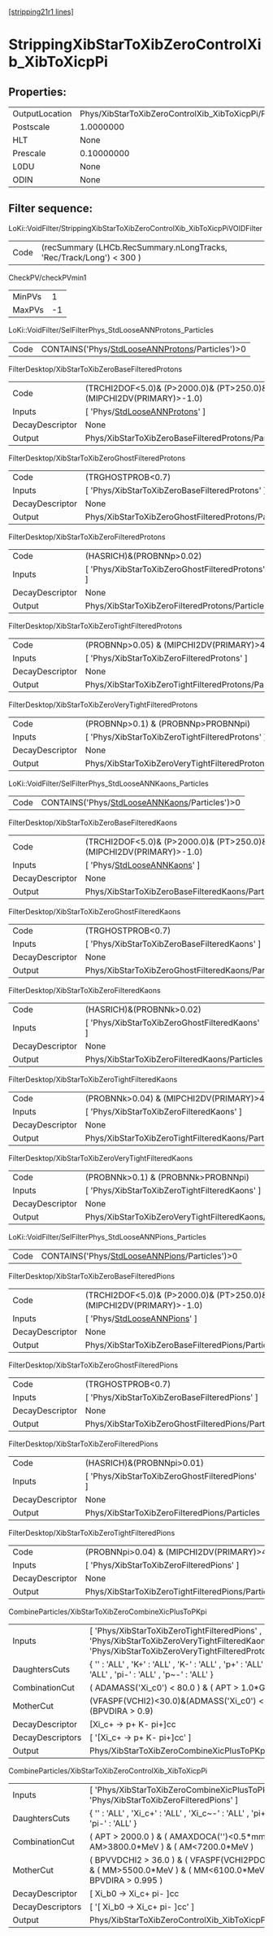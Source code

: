 [[stripping21r1 lines]](./stripping21r1-index)

# StrippingXibStarToXibZeroControlXib_XibToXicpPi

## Properties:

|                |                                                       |
|----------------|-------------------------------------------------------|
| OutputLocation | Phys/XibStarToXibZeroControlXib_XibToXicpPi/Particles |
| Postscale      | 1.0000000                                             |
| HLT            | None                                                  |
| Prescale       | 0.10000000                                            |
| L0DU           | None                                                  |
| ODIN           | None                                                  |

## Filter sequence:

LoKi::VoidFilter/StrippingXibStarToXibZeroControlXib_XibToXicpPiVOIDFilter

|      |                                                                      |
|------|----------------------------------------------------------------------|
| Code | (recSummary (LHCb.RecSummary.nLongTracks, 'Rec/Track/Long') \< 300 ) |

CheckPV/checkPVmin1

|        |     |
|--------|-----|
| MinPVs | 1   |
| MaxPVs | -1  |

LoKi::VoidFilter/SelFilterPhys_StdLooseANNProtons_Particles

|      |                                                                                                        |
|------|--------------------------------------------------------------------------------------------------------|
| Code | CONTAINS('Phys/[StdLooseANNProtons](./stripping21r1-commonparticles-stdlooseannprotons)/Particles')\>0 |

FilterDesktop/XibStarToXibZeroBaseFilteredProtons

|                 |                                                                                       |
|-----------------|---------------------------------------------------------------------------------------|
| Code            | (TRCHI2DOF\<5.0)& (P\>2000.0)& (PT\>250.0)& (MIPCHI2DV(PRIMARY)\>-1.0)                |
| Inputs          | [ 'Phys/[StdLooseANNProtons](./stripping21r1-commonparticles-stdlooseannprotons)' ] |
| DecayDescriptor | None                                                                                  |
| Output          | Phys/XibStarToXibZeroBaseFilteredProtons/Particles                                    |

FilterDesktop/XibStarToXibZeroGhostFilteredProtons

|                 |                                                     |
|-----------------|-----------------------------------------------------|
| Code            | (TRGHOSTPROB\<0.7)                                  |
| Inputs          | [ 'Phys/XibStarToXibZeroBaseFilteredProtons' ]    |
| DecayDescriptor | None                                                |
| Output          | Phys/XibStarToXibZeroGhostFilteredProtons/Particles |

FilterDesktop/XibStarToXibZeroFilteredProtons

|                 |                                                   |
|-----------------|---------------------------------------------------|
| Code            | (HASRICH)&(PROBNNp\>0.02)                         |
| Inputs          | [ 'Phys/XibStarToXibZeroGhostFilteredProtons' ] |
| DecayDescriptor | None                                              |
| Output          | Phys/XibStarToXibZeroFilteredProtons/Particles    |

FilterDesktop/XibStarToXibZeroTightFilteredProtons

|                 |                                                     |
|-----------------|-----------------------------------------------------|
| Code            | (PROBNNp\>0.05) & (MIPCHI2DV(PRIMARY)\>4.0)         |
| Inputs          | [ 'Phys/XibStarToXibZeroFilteredProtons' ]        |
| DecayDescriptor | None                                                |
| Output          | Phys/XibStarToXibZeroTightFilteredProtons/Particles |

FilterDesktop/XibStarToXibZeroVeryTightFilteredProtons

|                 |                                                         |
|-----------------|---------------------------------------------------------|
| Code            | (PROBNNp\>0.1) & (PROBNNp\>PROBNNpi)                    |
| Inputs          | [ 'Phys/XibStarToXibZeroTightFilteredProtons' ]       |
| DecayDescriptor | None                                                    |
| Output          | Phys/XibStarToXibZeroVeryTightFilteredProtons/Particles |

LoKi::VoidFilter/SelFilterPhys_StdLooseANNKaons_Particles

|      |                                                                                                    |
|------|----------------------------------------------------------------------------------------------------|
| Code | CONTAINS('Phys/[StdLooseANNKaons](./stripping21r1-commonparticles-stdlooseannkaons)/Particles')\>0 |

FilterDesktop/XibStarToXibZeroBaseFilteredKaons

|                 |                                                                                   |
|-----------------|-----------------------------------------------------------------------------------|
| Code            | (TRCHI2DOF\<5.0)& (P\>2000.0)& (PT\>250.0)& (MIPCHI2DV(PRIMARY)\>-1.0)            |
| Inputs          | [ 'Phys/[StdLooseANNKaons](./stripping21r1-commonparticles-stdlooseannkaons)' ] |
| DecayDescriptor | None                                                                              |
| Output          | Phys/XibStarToXibZeroBaseFilteredKaons/Particles                                  |

FilterDesktop/XibStarToXibZeroGhostFilteredKaons

|                 |                                                   |
|-----------------|---------------------------------------------------|
| Code            | (TRGHOSTPROB\<0.7)                                |
| Inputs          | [ 'Phys/XibStarToXibZeroBaseFilteredKaons' ]    |
| DecayDescriptor | None                                              |
| Output          | Phys/XibStarToXibZeroGhostFilteredKaons/Particles |

FilterDesktop/XibStarToXibZeroFilteredKaons

|                 |                                                 |
|-----------------|-------------------------------------------------|
| Code            | (HASRICH)&(PROBNNk\>0.02)                       |
| Inputs          | [ 'Phys/XibStarToXibZeroGhostFilteredKaons' ] |
| DecayDescriptor | None                                            |
| Output          | Phys/XibStarToXibZeroFilteredKaons/Particles    |

FilterDesktop/XibStarToXibZeroTightFilteredKaons

|                 |                                                   |
|-----------------|---------------------------------------------------|
| Code            | (PROBNNk\>0.04) & (MIPCHI2DV(PRIMARY)\>4.0)       |
| Inputs          | [ 'Phys/XibStarToXibZeroFilteredKaons' ]        |
| DecayDescriptor | None                                              |
| Output          | Phys/XibStarToXibZeroTightFilteredKaons/Particles |

FilterDesktop/XibStarToXibZeroVeryTightFilteredKaons

|                 |                                                       |
|-----------------|-------------------------------------------------------|
| Code            | (PROBNNk\>0.1) & (PROBNNk\>PROBNNpi)                  |
| Inputs          | [ 'Phys/XibStarToXibZeroTightFilteredKaons' ]       |
| DecayDescriptor | None                                                  |
| Output          | Phys/XibStarToXibZeroVeryTightFilteredKaons/Particles |

LoKi::VoidFilter/SelFilterPhys_StdLooseANNPions_Particles

|      |                                                                                                    |
|------|----------------------------------------------------------------------------------------------------|
| Code | CONTAINS('Phys/[StdLooseANNPions](./stripping21r1-commonparticles-stdlooseannpions)/Particles')\>0 |

FilterDesktop/XibStarToXibZeroBaseFilteredPions

|                 |                                                                                   |
|-----------------|-----------------------------------------------------------------------------------|
| Code            | (TRCHI2DOF\<5.0)& (P\>2000.0)& (PT\>250.0)& (MIPCHI2DV(PRIMARY)\>-1.0)            |
| Inputs          | [ 'Phys/[StdLooseANNPions](./stripping21r1-commonparticles-stdlooseannpions)' ] |
| DecayDescriptor | None                                                                              |
| Output          | Phys/XibStarToXibZeroBaseFilteredPions/Particles                                  |

FilterDesktop/XibStarToXibZeroGhostFilteredPions

|                 |                                                   |
|-----------------|---------------------------------------------------|
| Code            | (TRGHOSTPROB\<0.7)                                |
| Inputs          | [ 'Phys/XibStarToXibZeroBaseFilteredPions' ]    |
| DecayDescriptor | None                                              |
| Output          | Phys/XibStarToXibZeroGhostFilteredPions/Particles |

FilterDesktop/XibStarToXibZeroFilteredPions

|                 |                                                 |
|-----------------|-------------------------------------------------|
| Code            | (HASRICH)&(PROBNNpi\>0.01)                      |
| Inputs          | [ 'Phys/XibStarToXibZeroGhostFilteredPions' ] |
| DecayDescriptor | None                                            |
| Output          | Phys/XibStarToXibZeroFilteredPions/Particles    |

FilterDesktop/XibStarToXibZeroTightFilteredPions

|                 |                                                   |
|-----------------|---------------------------------------------------|
| Code            | (PROBNNpi\>0.04) & (MIPCHI2DV(PRIMARY)\>4.0)      |
| Inputs          | [ 'Phys/XibStarToXibZeroFilteredPions' ]        |
| DecayDescriptor | None                                              |
| Output          | Phys/XibStarToXibZeroTightFilteredPions/Particles |

CombineParticles/XibStarToXibZeroCombineXicPlusToPKpi

|                  |                                                                                                                                                   |
|------------------|---------------------------------------------------------------------------------------------------------------------------------------------------|
| Inputs           | [ 'Phys/XibStarToXibZeroTightFilteredPions' , 'Phys/XibStarToXibZeroVeryTightFilteredKaons' , 'Phys/XibStarToXibZeroVeryTightFilteredProtons' ] |
| DaughtersCuts    | { '' : 'ALL' , 'K+' : 'ALL' , 'K-' : 'ALL' , 'p+' : 'ALL' , 'pi+' : 'ALL' , 'pi-' : 'ALL' , 'p~-' : 'ALL' }                                       |
| CombinationCut   | ( ADAMASS('Xi_c0') \< 80.0 ) & ( APT \> 1.0\*GeV )                                                                                                |
| MotherCut        | (VFASPF(VCHI2)\<30.0)&(ADMASS('Xi_c0') \< 50.0)& (BPVDIRA \> 0.9)                                                                                 |
| DecayDescriptor  | [Xi_c+ -\> p+ K- pi+]cc                                                                                                                         |
| DecayDescriptors | [ '[Xi_c+ -\> p+ K- pi+]cc' ]                                                                                                                 |
| Output           | Phys/XibStarToXibZeroCombineXicPlusToPKpi/Particles                                                                                               |

CombineParticles/XibStarToXibZeroControlXib_XibToXicpPi

|                  |                                                                                                                       |
|------------------|-----------------------------------------------------------------------------------------------------------------------|
| Inputs           | [ 'Phys/XibStarToXibZeroCombineXicPlusToPKpi' , 'Phys/XibStarToXibZeroFilteredPions' ]                              |
| DaughtersCuts    | { '' : 'ALL' , 'Xi_c+' : 'ALL' , 'Xi_c~-' : 'ALL' , 'pi+' : 'ALL' , 'pi-' : 'ALL' }                                   |
| CombinationCut   | ( APT \> 2000.0 ) & ( AMAXDOCA('')\<0.5\*mm ) & ( AM\>3800.0\*MeV ) & ( AM\<7200.0\*MeV )                             |
| MotherCut        | ( BPVVDCHI2 \> 36.0 ) & ( VFASPF(VCHI2PDOF)\<7.0 ) & ( MM\>5500.0\*MeV ) & ( MM\<6100.0\*MeV ) & ( BPVDIRA \> 0.995 ) |
| DecayDescriptor  | [ Xi_b0 -\> Xi_c+ pi- ]cc                                                                                           |
| DecayDescriptors | [ '[ Xi_b0 -\> Xi_c+ pi- ]cc' ]                                                                                   |
| Output           | Phys/XibStarToXibZeroControlXib_XibToXicpPi/Particles                                                                 |
